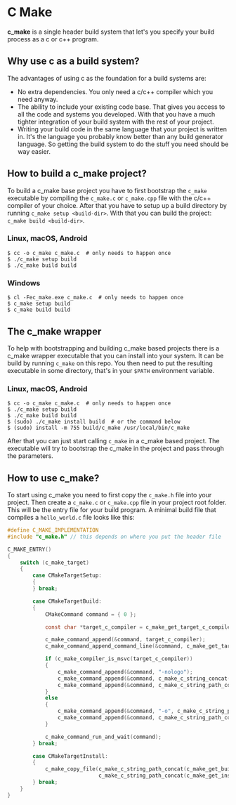 # C Make

**c_make** is a single header build system that let's you specify your build process
as a c or c++ program.

## Why use c as a build system?

The advantages of using c as the foundation for a build systems are:

  - No extra dependencies. You only need a c/c++ compiler which you need anyway.
  - The ability to include your existing code base. That gives you access to all the
    code and systems you developed. With that you have a much tighter integration of your
    build system with the rest of your project.
  - Writing your build code in the same language that your project is written in.
    It's the language you probably know better than any build generator language.
    So getting the build system to do the stuff you need should be way easier.

## How to build a c_make project?

To build a c_make base project you have to first bootstrap the `c_make` executable
by compiling the `c_make.c` or `c_make.cpp` file with the c/c++ compiler of your choice.
After that you have to setup up a build directory by running `c_make setup <build-dir>`.
With that you can build the project: `c_make build <build-dir>`.

### Linux, macOS, Android

```shell
$ cc -o c_make c_make.c  # only needs to happen once
$ ./c_make setup build
$ ./c_make build build
```

### Windows

```shell
$ cl -Fec_make.exe c_make.c  # only needs to happen once
$ c_make setup build
$ c_make build build
```

## The c_make wrapper

To help with bootstrapping and building c_make based projects there is a c_make wrapper executable
that you can install into your system. It can be build by running `c_make` on this repo.
You then need to put the resulting executable in some directory, that's in your `$PATH` environment variable.

### Linux, macOS, Android

```shell
$ cc -o c_make c_make.c  # only needs to happen once
$ ./c_make setup build
$ ./c_make build build
$ (sudo) ./c_make install build  # or the command below
$ (sudo) install -m 755 build/c_make /usr/local/bin/c_make
```

After that you can just start calling `c_make` in a c_make based project.
The executable will try to bootstrap the c_make in the project and pass through the parameters.

## How to use c_make?

To start using c_make you need to first copy the `c_make.h` file into your project.
Then create a `c_make.c` or `c_make.cpp` file in your project root folder. This will be
the entry file for your build program. A minimal build file that compiles
a `hello_world.c` file looks like this:

```c
#define C_MAKE_IMPLEMENTATION
#include "c_make.h" // this depends on where you put the header file

C_MAKE_ENTRY()
{
    switch (c_make_target)
    {
        case CMakeTargetSetup:
        {
        } break;

        case CMakeTargetBuild:
        {
            CMakeCommand command = { 0 };

            const char *target_c_compiler = c_make_get_target_c_compiler();

            c_make_command_append(&command, target_c_compiler);
            c_make_command_append_command_line(&command, c_make_get_target_c_flags());

            if (c_make_compiler_is_msvc(target_c_compiler))
            {
                c_make_command_append(&command, "-nologo");
                c_make_command_append(&command, c_make_c_string_concat("-Fe\"", c_make_c_string_path_concat(c_make_get_build_path(), "hello_world.exe"), "\""));
                c_make_command_append(&command, c_make_c_string_path_concat(c_make_get_source_path(), "hello_world.c"));
            }
            else
            {
                c_make_command_append(&command, "-o", c_make_c_string_path_concat(c_make_get_build_path(), "hello_world"));
                c_make_command_append(&command, c_make_c_string_path_concat(c_make_get_source_path(), "hello_world.c"));
            }

            c_make_command_run_and_wait(command);
        } break;

        case CMakeTargetInstall:
        {
            c_make_copy_file(c_make_c_string_path_concat(c_make_get_build_path(), "hello_world"),
                             c_make_c_string_path_concat(c_make_get_install_prefix(), "bin", "hello_world"));
        } break;
    }
}
```
